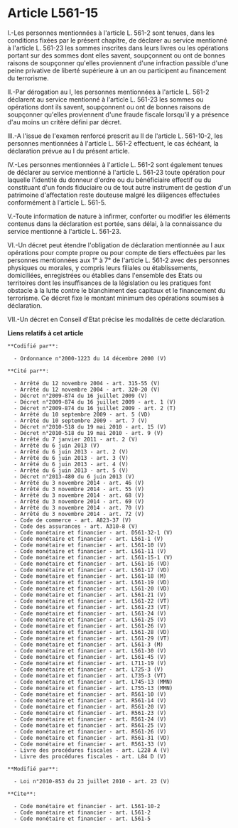 # Article L561-15

I.-Les personnes mentionnées à l'article L. 561-2 sont tenues, dans les conditions fixées par le présent chapitre, de
déclarer au service mentionné à l'article L. 561-23 les sommes inscrites dans leurs livres ou les opérations portant sur des
sommes dont elles savent, soupçonnent ou ont de bonnes raisons de soupçonner qu'elles proviennent d'une infraction passible
d'une peine privative de liberté supérieure à un an ou participent au financement du terrorisme. 

II.-Par dérogation au I, les personnes mentionnées à l'article L. 561-2 déclarent au service mentionné à l'article L. 561-23
les sommes ou opérations dont ils savent, soupçonnent ou ont de bonnes raisons de soupçonner qu'elles proviennent d'une
fraude fiscale lorsqu'il y a présence d'au moins un critère défini par décret. 

III.-A l'issue de l'examen renforcé prescrit au II de l'article L. 561-10-2, les personnes mentionnées à l'article L. 561-2
effectuent, le cas échéant, la déclaration prévue au I du présent article. 

IV.-Les personnes mentionnées à l'article L. 561-2 sont également tenues de déclarer au service mentionné à l'article L.
561-23 toute opération pour laquelle l'identité du donneur d'ordre ou du bénéficiaire effectif ou du constituant d'un fonds
fiduciaire ou de tout autre instrument de gestion d'un patrimoine d'affectation reste douteuse malgré les diligences
effectuées conformément à l'article L. 561-5.

V.-Toute information de nature à infirmer, conforter ou modifier les éléments contenus dans la déclaration est portée, sans
délai, à la connaissance du service mentionné à l'article L. 561-23. 

VI.-Un décret peut étendre l'obligation de déclaration mentionnée au I aux opérations pour compte propre ou pour compte de
tiers effectuées par les personnes mentionnées aux 1° à 7° de l'article L. 561-2 avec des personnes physiques ou morales, y
compris leurs filiales ou établissements, domiciliées, enregistrées ou établies dans l'ensemble des Etats ou territoires dont
les insuffisances de la législation ou les pratiques font obstacle à la lutte contre le blanchiment des capitaux et le
financement du terrorisme. Ce décret fixe le montant minimum des opérations soumises à déclaration. 

VII.-Un décret en Conseil d'Etat précise les modalités de cette déclaration.

**Liens relatifs à cet article**

	**Codifié par**:

	  - Ordonnance n°2000-1223 du 14 décembre 2000 (V)

	**Cité par**:

	  - Arrêté du 12 novembre 2004 - art. 315-55 (V)
	  - Arrêté du 12 novembre 2004 - art. 320-20 (V)
	  - Décret n°2009-874 du 16 juillet 2009 (V)
	  - Décret n°2009-874 du 16 juillet 2009 - art. 1 (V)
	  - Décret n°2009-874 du 16 juillet 2009 - art. 2 (T)
	  - Arrêté du 10 septembre 2009 - art. 5 (VD)
	  - Arrêté du 10 septembre 2009 - art. 7 (V)
	  - Décret n°2010-518 du 19 mai 2010 - art. 15 (V)
	  - Décret n°2010-518 du 19 mai 2010 - art. 9 (V)
	  - Arrêté du 7 janvier 2011 - art. 2 (V)
	  - Arrêté du 6 juin 2013 (V)
	  - Arrêté du 6 juin 2013 - art. 2 (V)
	  - Arrêté du 6 juin 2013 - art. 3 (V)
	  - Arrêté du 6 juin 2013 - art. 4 (V)
	  - Arrêté du 6 juin 2013 - art. 5 (V)
	  - Décret n°2013-480 du 6 juin 2013 (V)
	  - Arrêté du 3 novembre 2014 - art. 46 (V)
	  - Arrêté du 3 novembre 2014 - art. 55 (V)
	  - Arrêté du 3 novembre 2014 - art. 68 (V)
	  - Arrêté du 3 novembre 2014 - art. 69 (V)
	  - Arrêté du 3 novembre 2014 - art. 70 (V)
	  - Arrêté du 3 novembre 2014 - art. 72 (V)
	  - Code de commerce - art. A823-37 (V)
	  - Code des assurances - art. A310-8 (V)
	  - Code monétaire et financier - art. D561-32-1 (V)
	  - Code monétaire et financier - art. L561-1 (V)
	  - Code monétaire et financier - art. L561-10 (V)
	  - Code monétaire et financier - art. L561-11 (V)
	  - Code monétaire et financier - art. L561-15-1 (V)
	  - Code monétaire et financier - art. L561-16 (VD)
	  - Code monétaire et financier - art. L561-17 (VD)
	  - Code monétaire et financier - art. L561-18 (M)
	  - Code monétaire et financier - art. L561-19 (VD)
	  - Code monétaire et financier - art. L561-20 (VD)
	  - Code monétaire et financier - art. L561-21 (V)
	  - Code monétaire et financier - art. L561-22 (VT)
	  - Code monétaire et financier - art. L561-23 (VT)
	  - Code monétaire et financier - art. L561-24 (V)
	  - Code monétaire et financier - art. L561-25 (V)
	  - Code monétaire et financier - art. L561-26 (V)
	  - Code monétaire et financier - art. L561-28 (VD)
	  - Code monétaire et financier - art. L561-29 (VT)
	  - Code monétaire et financier - art. L561-3 (M)
	  - Code monétaire et financier - art. L561-30 (V)
	  - Code monétaire et financier - art. L561-45 (V)
	  - Code monétaire et financier - art. L711-19 (V)
	  - Code monétaire et financier - art. L725-3 (V)
	  - Code monétaire et financier - art. L735-3 (VT)
	  - Code monétaire et financier - art. L745-13 (MMN)
	  - Code monétaire et financier - art. L755-13 (MMN)
	  - Code monétaire et financier - art. R561-10 (V)
	  - Code monétaire et financier - art. R561-14 (V)
	  - Code monétaire et financier - art. R561-20 (V)
	  - Code monétaire et financier - art. R561-23 (V)
	  - Code monétaire et financier - art. R561-24 (V)
	  - Code monétaire et financier - art. R561-25 (V)
	  - Code monétaire et financier - art. R561-26 (V)
	  - Code monétaire et financier - art. R561-31 (VD)
	  - Code monétaire et financier - art. R561-33 (V)
	  - Livre des procédures fiscales - art. L228 A (V)
	  - Livre des procédures fiscales - art. L84 D (V)

	**Modifié par**:

	  - Loi n°2010-853 du 23 juillet 2010 - art. 23 (V)

	**Cite**:

	  - Code monétaire et financier - art. L561-10-2
	  - Code monétaire et financier - art. L561-2
	  - Code monétaire et financier - art. L561-5
